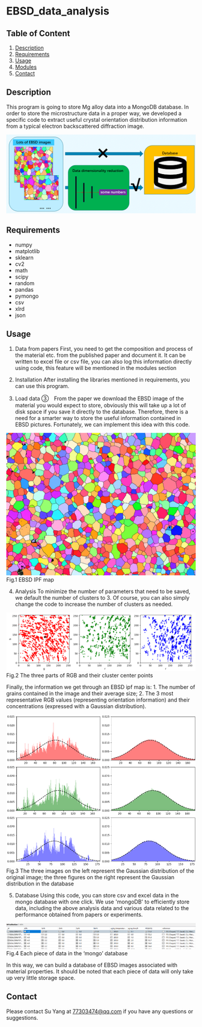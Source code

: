 # EBSD_data_analysis

## Table of Content
1. [Description](README.md#Description)
2. [Requirements](README.md#Requirements)
3. [Usage](README.md#Usage)
4. [Modules](README.md#Structure)
5. [Contact](README.md#Contact)

## Description
This program is going to store Mg alloy data into a MongoDB database.
In order to store the microstructure data in a proper way, we developed a specific code to extract useful crystal orientation distribution information from a typical electron backscattered diffraction image.

![image](EBSD_data_analysis_master/documents/intro.png)

## Requirements
- numpy
- matplotlib
- sklearn
- cv2
- math
- scipy
- random
- pandas
- pymongo
- csv
- xlrd
- json

## Usage
1. Data from papers
First, you need to get the composition and process of the material etc. from the published paper and document it. It can be written to excel file or csv file, you can also log this information directly using code, this feature will be mentioned in the modules section

2. Installation
After installing the libraries mentioned in requirements, you can use this program.

3. Load data
③　From the paper we download the EBSD image of the material you would expect to store, obviously this will take up a lot of disk space if you save it directly to the database. Therefore, there is a need for a smarter way to store the useful information contained in EBSD pictures. Fortunately, we can implement this idea with this code.

![image](EBSD_data_analysis_master/images/AZ62.bmp)
Fig.1 EBSD IPF map

4. Analysis
To minimize the number of parameters that need to be saved, we default the number of clusters to 3. Of course, you can also simply change the code to increase the number of clusters as needed.

![image](EBSD_data_analysis_master/documents/Figure_011.png)
Fig.2 The three parts of RGB and their cluster center points

   Finally, the information we get through an EBSD ipf map is: 1. The number of grains contained in the image and their average size; 2. The 3 most representative RGB    values (representing orientation information) and their concentrations (expressed with a Gaussian distribution).

![image](EBSD_data_analysis_master/documents/Figure_028.png)
Fig.3 The three images on the left represent the Gaussian distribution of the original image; the three figures on the right represent the Gaussian distribution in the database

5. Database
Using this code, you can store csv and excel data in the mongo database with one click. We use 'mongoDB' to efficiently store data, including the above analysis data and various data related to the performance obtained from papers or experiments.

![image](EBSD_data_analysis_master/documents/Figure_029.png)
Fig.4 Each piece of data in the ‘mongo’ database

   In this way, we can build a database of EBSD images associated with material properties. It should be noted that each piece of data will only take up very little      storage space.

## Contact
Please contact Su Yang at [77303474@qq.com](mailto:77303474@qq.com) if you have any questions or suggestions.
